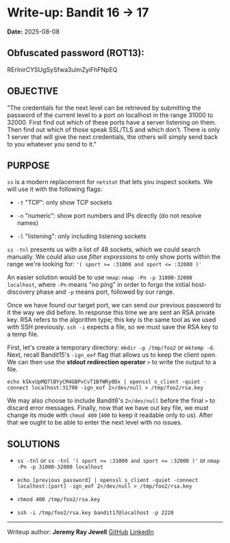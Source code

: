 # Write-up: Bandit 16 → 17  
**Date:** 2025-08-08  

## Obfuscated password (ROT13): 

RErInirCYSUgSySfwa3ulmZyiFhFNpEQ

## OBJECTIVE

"The credentials for the next level can be retrieved by submitting the password of the current level to a port on localhost in the range 31000 to 32000. First find out which of these ports have a server listening on them. Then find out which of those speak SSL/TLS and which don’t. There is only 1 server that will give the next credentials, the others will simply send back to you whatever you send to it."

## PURPOSE

`ss` is a modern replacement for `netstat` that lets you inspect sockets. We will use it with the following flags:

- `-t` "TCP": only show TCP sockets

- `-n` "numeric": show port numbers and IPs directly (do not resolve names)

- `-l` "listening": only including listening sockets

`ss -tnl` presents us with a list of 48 sockets, which we could search manually. We could also use *filter expressions* to only show ports within the range we're looking for: `'( sport >= :31000 and sport <= :32000 )'`

An easier solution would be to use `nmap`: `nmap -Pn -p 31000-32000 localhost`, where `-Pn` means "no ping" in order to forgo the initial host-discovery phase and `-p` means port, followed by our range.

Once we have found our target port, we can send our previous password to it the way we did before. In response this time we are sent an RSA private key. RSA refers to the algorithm type; this key is the same tool as we used with SSH previously. `ssh -i` expects a file, so we must save the RSA key to a temp file.

First, let's create a temporary directory: `mkdir -p /tmp/foo2` or `mktemp -d`. Next, recall Bandit15's `-ign_eof` flag that allows us to keep the client open. We can then use the **stdout redirection operator** `>` to write the output to a file. 

`echo kSkvUpMQ7lBYyCM4GBPvCvT1BfWRy0Dx | openssl s_client -quiet -connect localhost:31790 -ign_eof 2>/dev/null > /tmp/foo2/rsa.key`  

We may also choose to include Bandit6's `2>/dev/null` before the final `>` to discard error messages. Finally, now that we have out key file, we must change its mode with `chmod 400` (`400` to keep it readable only to us). After that we ought to be able to enter the next level with no issues.


## SOLUTIONS

- `ss -tnl` or  `ss -tnl '( sport >= :31000 and sport <= :32000 )'` or `nmap -Pn -p 31000-32000 localhost`

- `echo [previous password] | openssl s_client -quiet -connect localhost:[port] -ign_eof 2>/dev/null > /tmp/foo2/rsa.key`  	

- `chmod 400 /tmp/foo2/rsa.key`

- `ssh -i /tmp/foo2/rsa.key bandit17@localhost -p 2220`

___

Writeup author: **Jeremy Ray Jewell**
[GitHub](https://github.com/jeremyrayjewell)
[LinkedIn](https://www.linkedin.com/in/jeremyrayjewell)
